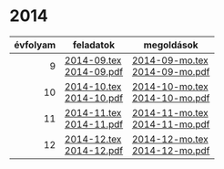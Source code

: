 # 2014

| évfolyam | feladatok | megoldások |
|---:|---|---|
| 9|[2014-09.tex](2014-09.tex) <br> [2014-09.pdf](2014-09.pdf) | [2014-09-mo.tex](2014-09-mo.tex) <br> [2014-09-mo.pdf](2014-09-mo.pdf)|
| 10|[2014-10.tex](2014-10.tex) <br> [2014-10.pdf](2014-10.pdf) | [2014-10-mo.tex](2014-10-mo.tex) <br> [2014-10-mo.pdf](2014-09-mo.pdf)|
| 11|[2014-11.tex](2014-11.tex) <br> [2014-11.pdf](2014-11.pdf) | [2014-11-mo.tex](2014-11-mo.tex) <br> [2014-11-mo.pdf](2014-09-mo.pdf)|
| 12|[2014-12.tex](2014-12.tex) <br> [2014-12.pdf](2014-12.pdf) | [2014-12-mo.tex](2014-12-mo.tex) <br> [2014-12-mo.pdf](2014-09-mo.pdf)|
